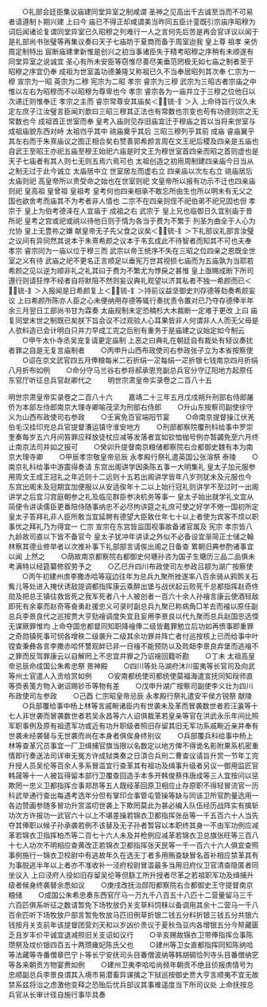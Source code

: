 <!-- { "loadSidebar": true } -->
　　○礼部会廷臣集议庙建同堂异室之制咸谓  圣神之见高出千古诚至当而不可易者请遵制卜期兴建  上曰今  庙已不得正却咸谓美当昨同五臣计銮既引宗庙序昭穆为词后闻诸论复谓同堂异室已久昭穆之列难行一人之言何先后苦是再会官详议以闻于是礼部尚书张璧等再集议奏曰天子七庙昉于夏商而备于周室迨我  皇上尊  祖孝  亲仿周定制特出  宸断庙建聿新惟是创兴之初当事诸臣失于精考昭穆之序稍有未顺遂有同堂异室之说诚宜  圣心有所未安臣等窃惟尽善尽美垂范罔极无如七庙之制者至于昭穆之序宜仍奉  成祖为世室盖功德兼隆又称祖已久不当奉居昭列其次奉  仁宗为一穆  宣宗为一昭  英宗为二穆  宪宗为二昭  孝宗  睿宗为三穆  武宗为三昭古者宗庙之中惟以左右为昭穆而不以昭穆为尊卑也今  孝宗  睿宗各为一庙并立于三穆之位他日以次递迁则惟奉迁  孝宗之主而  睿宗常尊安其庙矣＜锍-釒＞入  上命待旨行议久未定左庶子江汝璧言臣闻刘歆曰三昭三穆其正法也有常数也宗变也苟有功德则宗之无常数也今  成祖首正世室而奉  皇考入庙则见存旧庙宜迁于穆庙之首以当将来世室与  成祖庙貌东西对峙  太祖岿乎其中  祧庙奠乎其后  三昭三穆列乎其前  成庙  睿庙翼乎其左右而于朱熹庙议之图正相合矣右赞善郭希颜言周在文王祀后稷及四亲是五庙也自武王至昭王亦祀五庙至穆王始祀六庙是时文王为穆世室首四亲而昭之首则虚也是天子七庙者有其人则七无则五焉六焉可也  太祖创造之初用周制建四亲庙今日当从之制无过于此今诚立  太庙居中立  世室居左而虚右立  四亲庙以次左右立  祧庙居后  太庙则祀  高皇帝所以贵受命之始也在世室则祀  文皇帝所以报有功示不迁也四亲庙则祀  皇高祖  皇曾祖  皇祖考  皇考何也四亲相承不敢忘所由生也所以明未有无父之国也欲舍考而庙其不为考者非人情也  二宗不在四亲则侄不祀伯弟不祀兄固也但  孝宗于  皇上为伯考德泽在人宜庙于  成祖之右  武宗于  皇上兄也临御日久宜别庙于昔所祀  皇考之宫或祀或祧以待他日则于情为各当于费为不繁于  列圣为曲全于人心为允协  皇上无豊祢之嫌  献皇帝无子先父食之议矣＜锍-釒＞下礼部议礼部言汝璧之议间有异同然其说本于朱熹希颜之议本于韦玄成此不待智者而知其不可也夫奉  孝宗  睿宗同为一庙以位于穆三而  武宗以帝王统序不失在三昭之位四亲之恩既全世室之义有待  武庙之祀不更名正言顺足以垂宪万世其视损七庙而为五庙孰为当耶若希颜之见以逆为顺非礼之礼其曰于费为不繁尤为悖戾之甚惟  皇上亟赐成断下所司遵行则请狂悖不经者自将默阻不然则妄议典礼观望以济其私者不独一希颜而已＜锍-釒＞入报闻是日希颜复上＜锍-釒＞持前议益坚御史刘存德等劾奏希颜妄议  上曰希颜所陈亦人臣之心未便纳用存德等辄行奏扰责令置对已乃夺存德俸半年余三月翌日工部尚书甘为霖奏  太庙规制未定恐楠杉大木裁断一定难于更改  上曰  庙复同堂末世之制既已矣朕下旨会议不过观验人心耳果皆非人何谓非人人而无父母是人欤料造已会计明白只并力早成工完之后别有重务于是庙建之议始定如今制云
　　○甲午太仆寺丞吴宠复请更定庙制  上恶之曰典礼在朝廷自有裁处有轻议奏扰者罪之自是无复言庙制者
　　○丙申升山西布政使司右参政张子立为本省按察使
　　○诏在京文武官四五月俸粮每米二石折绢一疋每绢一疋折银七钱南京四月折绢八月折布如例
　　○命分守马兰谷右参将郝承恩充副总兵官分守辽阳地方起原任东官厅听征总兵官赵卿代之
　　明世宗肃皇帝实录卷之二百八十五


明世宗肃皇帝实录卷之二百八十六
　　嘉靖二十三年五月戊戌朔升刑部右侍郎屠侨为本部左侍郎南京大理寺卿喻茂坚为刑部右侍郎
　　○升山东按察司副使徐守义为山西布政使司右参政
　　○壬寅免百官端阳节宴
　　○命南京提督操江伏羌伯毛汉挂印充总兵官提督漕运镇守淮安地方
　　○刑部都察院覆刑科给事中罗崇奎奏每岁五六月间笞罪应释放徒杖应减等发落者宜如钦恤枷号例亦暂蠲免至六月终止南京法司并如之报可
　　○癸卯升提督南京粮储都察院右佥都御史魏有本为南京大理寺卿
　　○甲辰孝宗敬皇帝忌辰  永孝殿行祭礼遣英国公张溶祭  泰陵
　　○南京礼科给事中游震得奏请  东宫出阁讲学因条陈五事一大明集礼  皇太子加元服参用周文王成王冠礼之年近则十二远则十五若出阁讲学皆年八岁则犹未及元服也今  东宫出阁未及冠期宜加便服以从安适俟年十二以上始行冠礼则讲学不至过时一出阁讲学之后宜习宫庭朝参之礼及临见群臣参决机务等事一  皇太子始出就学礼文宜从简便令讲读儒臣更番陪侍随事纳忠不必尽拘讲筵之礼庶可使之好学不倦一国初所定  皇太子答拜礼非人臣所敢当宜延聘有德望大臣致仕年七十以上者使为宾客不烦以职事优之拜礼乃为得宜一  仁宗  宣宗在东宫皆监国视事故备诸官属及  宪宗  孝宗皆八九龄故司直以下皆不备官今  皇太子犹冲年讲读之外似不必备设宜渐简正士储之翰林察其德业修举者以次推补事下礼部部言请俟出阁之日备查  累朝旧典参酌诸事宜以闻  上然之
　　○荫故南京都察院右都御史何瑭孙咨为国子生瑭历三品二品俱未考满特以经筵纂修叙劳予之
　　○乙巳升四川布政使司左参政吕颛为湖广按察使
　　○丙午初建州虏李撒赤哈等寇边往年为总兵九聚所挫遂率八百余骑从鸦鹘关石觜儿等处进入掩伏诱敌提调都指挥康云乘醉出堡与战伏起云败死千总都指挥赵奇佟勋及把总王镇往救皆死之我军死者八十人被创者一百六十余人孙禬言康云使酒轻敌即死有余辜而赵奇等奋勇赴援忠义可录时副总兵九聚已称病角□羊去而禬以原任副总兵李景良代之巡按贾大亨劾禬调度失宜且妄用李景良以代九聚而总兵赵国忠选愞无谋厥罪惟均  上命夺国忠都督同知职降禬俸二级皆戴罪勉立后功如再偾事即重罪之奇勋镇死事可悯各增秩二级袭升二级其余功罪并阵亡者付巡按核上已而给事中叶镗查秉彝各言李撒赤哈怀讐观衅已非一日禬不能预防以及败衄李景良弃堡而逃禬不之罪而反驾罪康云以自解罔上不忠宜并罪之乃诏禬回籍听勘
　　○丁未  太祖高皇帝忌辰命成国公朱希忠祭  景神殿
　　○四川等处马湖府沐川蛮夷等长官司及向武等州土官遣人入贡给赏如例
　　○安南都统使司都统使莫福海遣宣抚同知叚师直等赍表笺方物入谢诏赐钞币等物有差
　　○戊申升湖广按察司副使李义壮为四川布政使司左参政
　　○己酉  仁宗昭皇帝忌辰  永孝殿行祭礼遣安平侯方锐祭  献陵
　　○兵部覆给事中杨上林等言戚畹诸臣内有世袭未及革而冒袭数世者若汪瀛等十七人非世袭而冒袭数世者若吴永昌等六人诏俱裁革若皇亲等官在洪武永乐年间比照军职事例及原有祖遗军功或近有功升职级者照旧存留其旧无军功系戚畹近亲并奉有世袭未经袭替与无世袭而尚在本身者俱俟身终别议
　　○兵部覆兵科给事中杨上林等查革冗员事宜一厂卫缉捕官旗当限以名数定以地方俾不得诡名影附果系机密重情即行奏送法司详审无冤方许成狱类奏之日湏合兵刑二曹查议请旨升赏一节年工完升授人员吴伦等百余人多系冒滥宜行查革其有祖功及缉事升级者另议一御用监匠官韩晟等十一人被旨得留本部行卫覆查回造手本多开韩俊蔡伟唐成等三人宜按问以惩欺罔一忠义卫都指挥佥事郑昂等五人既经革回原卫相应止存原职不得轻冒流官一历科武举通行查出每遇考选年分但有掌印佥事管屯管操等缺与同该卫所官酌量选用一各边赞画参随多冒功升赏滥叨世袭上下欺罔莫此为甚必编入队伍经历战阵实有擒斩功次方许报功一武官六十以上不堪差操若锦衣卫都指挥张岳等一千五百六十人当先夺其俸职以候子孙承袭若例不该替及无子孙者暂容以本职终其身一不由军功例应减革若锦衣卫指挥柏杰等二百七十六人未及并枪例应减革若锦衣卫总旗张旺等三百八十七人功次不明相应查黄改正若锦衣卫都指挥张天民等一千一百六十六人俱宜查照事例施行一锦衣卫校尉中有逃故年久在选无丁者多用贿查缺冒名首补相应禁革其有为事脱逃半年以上者亦不准收补一泾府校尉冒滥最多当用旧府仪卫官清查隐匿者同坐议入  上曰泾府人役如旧存留吴伦等但繇工所升授者尽革之若祖职军功及缉捕升级者候身终袭替余悉如议
　　○庚戌改抚治郧阳都察院右佥都御史王守提督南京粮储
　　○成国公朱希忠奏东西官厅马一万九千八百五十八匹十二营量留马三千六百匹俱系听征之数请暂免下场牧放仍关支草料饲秣以备调用其余十二营马一千八百余匹听下场牧放户部言暂免牧放马匹旧例草折银二钱五分料折银三钱五分共银六钱按月关支前年该提督团营刘天和以岁凶价贵议于夏秋刍豆内各增银五分今帑藏匮乏且岁丰价平诚宜退减照旧关支诏如议行
　　○辛亥赐故锦衣卫带俸指挥佥事陈瓒祭及坟价银四百五十两瓒雍妃陈氏父也
　　○建州等卫女直都指挥同知陈纳哈等法藏等寺番僧章巴宁卜等长宁安抚司头目番僧波纳等韩胡碉恰列寺头目番僧纳穵等各来朝贡方物宴赉如例
　　○建州卫夷李哈哈尚频年朝贡不绝且侦报虏情号为忠顺副总兵李景良谓其入境市易潜畜异谋擒之下狱巡按御史贾大亨言顺夷不宜无故禁系兹将治之虑激他变释之恐贻后忧兵部议其事难遥度当下所司议处  上命抚按总兵官从长审计径自施行事毕具奏
